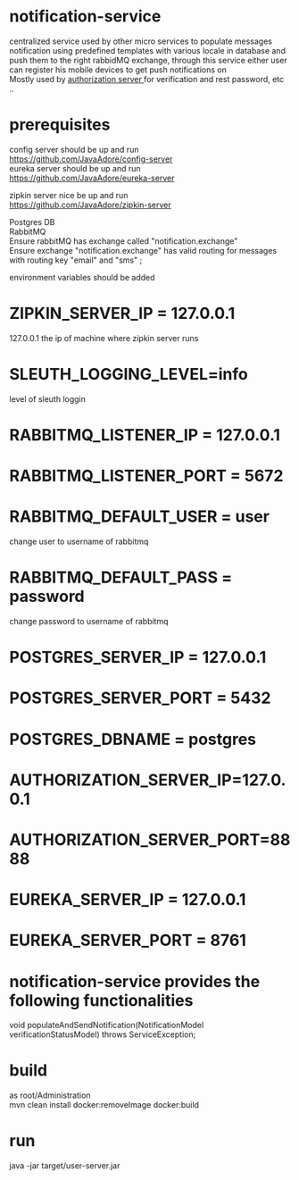 # notification-service
centralized service used by other micro services to populate messages notification using predefined templates with various locale in database and push them to the right rabbidMQ exchange, through this service either user can register his mobile devices to get push notifications on</br>
Mostly used by 
<a href="https://github.com/JavaAdore/authorization-server"> authorization server </a> for verification and rest password, etc .. <br/>

# prerequisites
config server should be up and run<br/>
<a href="https://github.com/JavaAdore/config-server">https://github.com/JavaAdore/config-server</a> <br/>
eureka server should be up and run<br/>
<a href="https://github.com/JavaAdore/eureka-server">https://github.com/JavaAdore/eureka-server</a> <br/>
 

zipkin server nice be up and run<br/>
<a href="https://github.com/JavaAdore/zipkin-server">https://github.com/JavaAdore/zipkin-server</a> <br/>

Postgres DB <br/>
RabbitMQ <br/>
Ensure rabbitMQ has exchange called "notification.exchange" <br/>
Ensure exchange "notification.exchange" has valid routing for messages with routing key "email" and "sms" ;<br/>
 


 

environment variables should be added

# ZIPKIN_SERVER_IP = 127.0.0.1
127.0.0.1 the ip of machine where zipkin server runs
# SLEUTH_LOGGING_LEVEL=info
level of sleuth loggin

# RABBITMQ_LISTENER_IP = 127.0.0.1
# RABBITMQ_LISTENER_PORT = 5672
# RABBITMQ_DEFAULT_USER = user
change user to username of rabbitmq
# RABBITMQ_DEFAULT_PASS = password
change password to username of rabbitmq


# POSTGRES_SERVER_IP    = 127.0.0.1
# POSTGRES_SERVER_PORT  = 5432
# POSTGRES_DBNAME 	    = postgres     
 
 
# AUTHORIZATION_SERVER_IP=127.0.0.1
# AUTHORIZATION_SERVER_PORT=8888

# EUREKA_SERVER_IP      = 127.0.0.1
# EUREKA_SERVER_PORT    = 8761




# notification-service provides the following functionalities

void populateAndSendNotification(NotificationModel verificationStatusModel) throws ServiceException;


# build
as root/Administration <br/>
mvn clean install docker:removeImage docker:build
# run
java -jar target/user-server.jar
